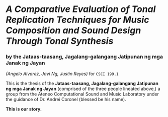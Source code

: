 # *A Comparative Evaluation of Tonal Replication Techniques for Music Composition and Sound Design Through Tonal Synthesis*
### by the **Jataas-taasang, Jagalang-galangang Jatipunan ng mga Janak ng Jayan**
*(Angelo Alvarez, Javi Ng, Justin Reyes)*
for `CSCI 199.1`

This is the thesis of the **Jataas-taasang, Jagalang-galangang Jatipunan ng mga Janak ng Jayan** (comprised of the three people lineated above,) a group from the Ateneo Computational Sound and Music Laboratory under the guidance of Dr. Andrei Coronel (blessed be his name).

**This is our story.**
